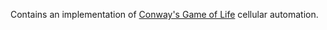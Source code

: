 Contains an implementation of [Conway's Game of Life](https://en.wikipedia.org/wiki/Conway%27s_Game_of_Life) cellular automation.
